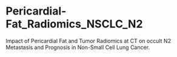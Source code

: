 # Pericardial-Fat_Radiomics_NSCLC_N2
Impact of Pericardial Fat and Tumor Radiomics at CT on occult N2 Metastasis and Prognosis in Non-Small Cell Lung Cancer.
